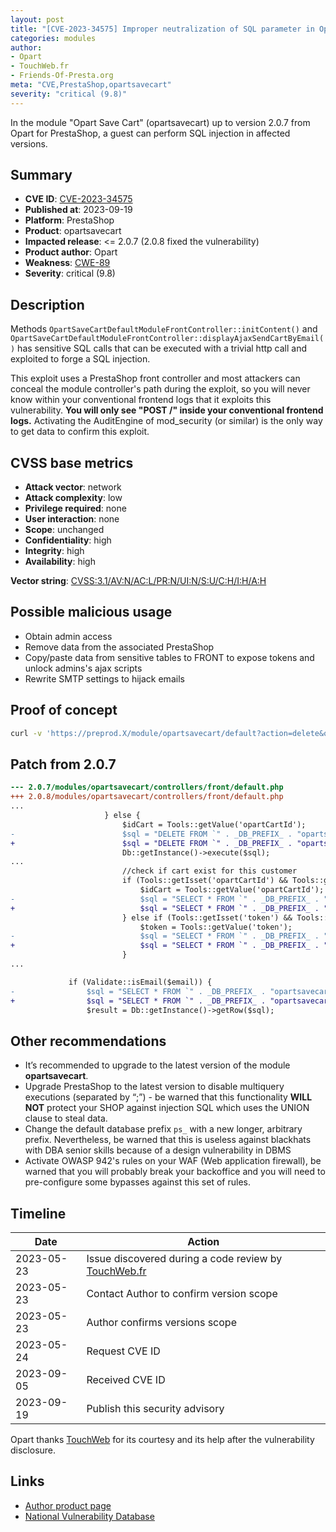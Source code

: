```yaml
---
layout: post
title: "[CVE-2023-34575] Improper neutralization of SQL parameter in Opart Save Cart for PrestaShop"
categories: modules
author:
- Opart
- TouchWeb.fr
- Friends-Of-Presta.org
meta: "CVE,PrestaShop,opartsavecart"
severity: "critical (9.8)"
---
```


In the module "Opart Save Cart" (opartsavecart) up to version 2.0.7 from Opart for PrestaShop, a guest can perform SQL injection in affected versions.


## Summary

* **CVE ID**: [CVE-2023-34575](https://cve.mitre.org/cgi-bin/cvename.cgi?name=CVE-2023-34575)
* **Published at**: 2023-09-19
* **Platform**: PrestaShop
* **Product**: opartsavecart
* **Impacted release**: <= 2.0.7 (2.0.8 fixed the vulnerability)
* **Product author**: Opart
* **Weakness**: [CWE-89](https://cwe.mitre.org/data/definitions/89.html)
* **Severity**: critical (9.8)

## Description

Methods `OpartSaveCartDefaultModuleFrontController::initContent()` and `OpartSaveCartDefaultModuleFrontController::displayAjaxSendCartByEmail()` has sensitive SQL calls that can be executed with a trivial http call and exploited to forge a SQL injection.

This exploit uses a PrestaShop front controller and most attackers can conceal the module controller's path during the exploit, so you will never know within your conventional frontend logs that it exploits this vulnerability. **You will only see "POST /" inside your conventional frontend logs.** Activating the AuditEngine of mod_security (or similar) is the only way to get data to confirm this exploit.


## CVSS base metrics

* **Attack vector**: network
* **Attack complexity**: low
* **Privilege required**: none
* **User interaction**: none
* **Scope**: unchanged
* **Confidentiality**: high
* **Integrity**: high
* **Availability**: high

**Vector string**: [CVSS:3.1/AV:N/AC:L/PR:N/UI:N/S:U/C:H/I:H/A:H](https://nvd.nist.gov/vuln-metrics/cvss/v3-calculator?vector=AV:N/AC:L/PR:N/UI:N/S:U/C:H/I:H/A:H)

## Possible malicious usage

* Obtain admin access
* Remove data from the associated PrestaShop
* Copy/paste data from sensitive tables to FRONT to expose tokens and unlock admins's ajax scripts
* Rewrite SMTP settings to hijack emails


## Proof of concept


```bash
curl -v 'https://preprod.X/module/opartsavecart/default?action=delete&opartCartId=1;select(sleep(10));--'
```

## Patch from 2.0.7

```diff
--- 2.0.7/modules/opartsavecart/controllers/front/default.php
+++ 2.0.8/modules/opartsavecart/controllers/front/default.php
...
                     } else {
                         $idCart = Tools::getValue('opartCartId');
-                        $sql = "DELETE FROM `" . _DB_PREFIX_ . "opartsavecart` WHERE id_cart=" . $idCart . " AND id_customer=" . $idCustomer;
+                        $sql = "DELETE FROM `" . _DB_PREFIX_ . "opartsavecart` WHERE id_cart=" . (int)$idCart . " AND id_customer=" . (int)$idCustomer;
                         Db::getInstance()->execute($sql);
...
                         //check if cart exist for this customer
                         if (Tools::getIsset('opartCartId') && Tools::getValue('opartCartId')) {
                             $idCart = Tools::getValue('opartCartId');
-                            $sql = "SELECT * FROM `" . _DB_PREFIX_ . "opartsavecart` WHERE id_customer=" . $idCustomer . " AND id_cart=" . $idCart;
+                            $sql = "SELECT * FROM `" . _DB_PREFIX_ . "opartsavecart` WHERE id_customer=" . (int)$idCustomer . " AND id_cart=" . (int)$idCart;
                         } else if (Tools::getIsset('token') && Tools::getValue('token')) {
                             $token = Tools::getValue('token');
-                            $sql = "SELECT * FROM `" . _DB_PREFIX_ . "opartsavecart` WHERE token = '" . $token . "'";
+                            $sql = "SELECT * FROM `" . _DB_PREFIX_ . "opartsavecart` WHERE token = '" . pSQL($token) . "'";
                         }
...

             if (Validate::isEmail($email)) {
-                $sql = "SELECT * FROM `" . _DB_PREFIX_ . "opartsavecart` WHERE token = '" . $token . "'";
+                $sql = "SELECT * FROM `" . _DB_PREFIX_ . "opartsavecart` WHERE token = '" . pSQL($token) . "'";
                 $result = Db::getInstance()->getRow($sql);
```

## Other recommendations

* It’s recommended to upgrade to the latest version of the module **opartsavecart**.
* Upgrade PrestaShop to the latest version to disable multiquery executions (separated by “;”) - be warned that this functionality **WILL NOT** protect your SHOP against injection SQL which uses the UNION clause to steal data.
* Change the default database prefix `ps_` with a new longer, arbitrary prefix. Nevertheless, be warned that this is useless against blackhats with DBA senior skills because of a design vulnerability in DBMS
* Activate OWASP 942's rules on your WAF (Web application firewall), be warned that you will probably break your backoffice and you will need to pre-configure some bypasses against this set of rules.

## Timeline

| Date | Action |
|--|--|
| 2023-05-23 | Issue discovered during a code review by [TouchWeb.fr](https://www.touchweb.fr) |
| 2023-05-23 | Contact Author to confirm version scope |
| 2023-05-23 | Author confirms versions scope |
| 2023-05-24 | Request CVE ID |
| 2023-09-05 | Received CVE ID |
| 2023-09-19 | Publish this security advisory |

Opart thanks [TouchWeb](https://www.touchweb.fr) for its courtesy and its help after the vulnerability disclosure.

## Links

* [Author product page](https://www.store-opart.fr/p/20-sauvegarde-partage-lien-panier.html)
* [National Vulnerability Database](https://nvd.nist.gov/vuln/detail/CVE-2023-34575)
